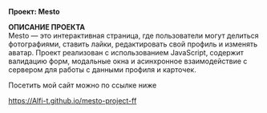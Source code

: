 **Проект: Mesto**  

**ОПИСАНИЕ ПРОЕКТА**  
Mesto — это интерактивная страница, где пользователи могут делиться фотографиями, ставить лайки, редактировать свой профиль и изменять аватар. Проект реализован с использованием JavaScript, содержит валидацию форм, модальные окна и асинхронное взаимодействие с сервером для работы с данными профиля и карточек.  

Посетить мой сайт можно по ссылке ниже  

https://Alfi-t.github.io/mesto-project-ff

